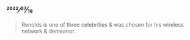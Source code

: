 ## 2022⁄07⁄18

> Renolds is one of three celebrities & was chosen for his wireless network & demeanor.